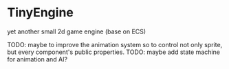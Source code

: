 # TinyEngine
yet another small 2d game engine
(base on ECS)

TODO: maybe to improve the animation system so to control not only sprite, but every component's public properties.
TODO: maybe add state machine for animation and AI?